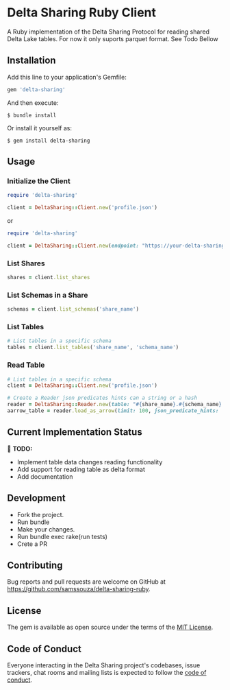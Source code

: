 # Delta Sharing Ruby Client

A Ruby implementation of the Delta Sharing Protocol for reading shared Delta Lake tables. For now it only suports parquet format. See Todo Bellow

## Installation

Add this line to your application's Gemfile:

```ruby
gem 'delta-sharing'
```

And then execute:

    $ bundle install

Or install it yourself as:

    $ gem install delta-sharing

## Usage

### Initialize the Client

```ruby
require 'delta-sharing'

client = DeltaSharing::Client.new('profile.json')
```
or
```ruby
require 'delta-sharing'

client = DeltaSharing::Client.new(endpoint: "https://your-delta-sharing-server/delta-sharing/", bearerToken: "your-bearer-token")
```


### List Shares

```ruby
shares = client.list_shares
```

### List Schemas in a Share

```ruby
schemas = client.list_schemas('share_name')
```

### List Tables

```ruby
# List tables in a specific schema
tables = client.list_tables('share_name', 'schema_name')
```

### Read Table

```ruby
# List tables in a specific schema
client = DeltaSharing::Client.new('profile.json')

# Create a Reader json predicates hints can a string or a hash
reader = DeltaSharing::Reader.new(table: "#{share_name}.#{schema_name}.#{table_name}", client: client)
aarrow_table = reader.load_as_arrow(limit: 100, json_predicate_hints: '{ "op": "equal", "children": [ { "op": "column", "name": "active", "valueType": "int" }, { "op": "literal", "value": "1", "valueType": "int" } ] }', predicate_hints: ['active = 1'])

```

## Current Implementation Status

🚧 **TODO:**
- Implement table data changes reading functionality
- Add support for reading table as delta format
- Add documentation

## Development
- Fork the project.
- Run bundle
- Make your changes.
- Run bundle exec rake(run tests)
- Crete a PR

## Contributing

Bug reports and pull requests are welcome on GitHub at https://github.com/samssouza/delta-sharing-ruby.
## License

The gem is available as open source under the terms of the [MIT License](https://opensource.org/licenses/MIT).

## Code of Conduct

Everyone interacting in the Delta Sharing project's codebases, issue trackers, chat rooms and mailing lists is expected to follow the [code of conduct](https://github.com/samssouza/delta-sharing-ruby/blob/main/CODE_OF_CONDUCT.md).
